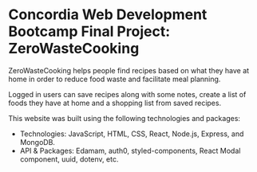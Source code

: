 # Concordia Web Development Bootcamp Final Project: ZeroWasteCooking

ZeroWasteCooking helps people find recipes based on what they have at home 
in order to reduce food waste and facilitate meal planning. 

Logged in users can save recipes along with some notes, create a list of foods they have at home 
and a shopping list from saved recipes.

This website was built using the following technologies and packages:
  - Technologies: JavaScript, HTML, CSS, React, Node.js, Express, and MongoDB.
  - API & Packages: Edamam, auth0, styled-components, React Modal component, uuid, dotenv, etc.